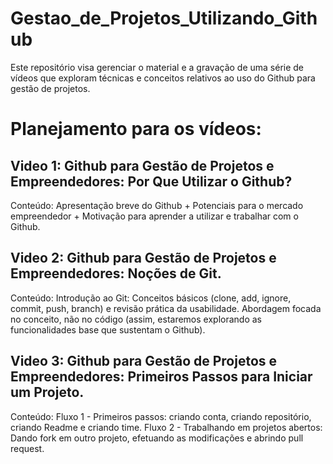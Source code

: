# Gestao_de_Projetos_Utilizando_Github
Este repositório visa gerenciar o material e a gravação de uma série de vídeos que exploram técnicas e conceitos relativos ao uso do Github para gestão de projetos.

# Planejamento para os vídeos:

## Video 1: Github para Gestão de Projetos e Empreendedores: Por Que Utilizar o Github?
Conteúdo: Apresentação breve do Github + Potenciais para o mercado empreendedor + Motivação para aprender a utilizar e trabalhar com o Github.

## Video 2: Github para Gestão de Projetos e Empreendedores: Noções de Git.
Conteúdo: Introdução ao Git:  Conceitos básicos (clone, add, ignore, commit, push, branch) e revisão prática da usabilidade. Abordagem focada no conceito, não no código (assim, estaremos explorando as funcionalidades base que sustentam o Github). 

## Video 3: Github para Gestão de Projetos e Empreendedores: Primeiros Passos para Iniciar um Projeto.
Conteúdo:
Fluxo 1 - Primeiros passos: criando conta, criando repositório, criando Readme e criando time. 
Fluxo 2 - Trabalhando em projetos abertos: Dando fork em outro projeto, efetuando as modificações e abrindo pull request.
